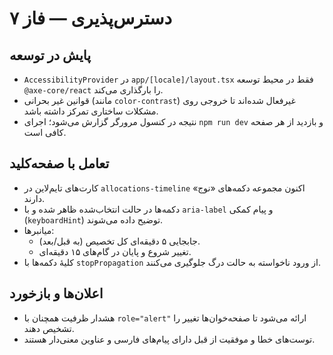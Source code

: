 # دسترس‌پذیری — فاز ۷

## پایش در توسعه



- `AccessibilityProvider` در `app/[locale]/layout.tsx` فقط در محیط توسعه `@axe-core/react` را بارگذاری می‌کند.
- قوانین غیر بحرانی (مانند `color-contrast`) غیرفعال شده‌اند تا خروجی روی مشکلات ساختاری تمرکز داشته باشد.
- نتیجه در کنسول مرورگر گزارش می‌شود؛ اجرای `npm run dev` و بازدید از هر صفحه کافی است.

## تعامل با صفحه‌کلید



- کارت‌های تایم‌لاین در `allocations-timeline` اکنون مجموعه دکمه‌های «نوج» دارند.
- دکمه‌ها در حالت انتخاب‌شده ظاهر شده و با `aria-label` و پیام کمکی (`keyboardHint`) توضیح داده می‌شوند.
- میانبرها:
  - جابجایی ۵ دقیقه‌ای کل تخصیص (به قبل/بعد).
  - تغییر شروع و پایان در گام‌های ۱۵ دقیقه‌ای.
- کلیهٔ دکمه‌ها با `stopPropagation` از ورود ناخواسته به حالت درگ جلوگیری می‌کنند.

## اعلان‌ها و بازخورد



- هشدار ظرفیت همچنان با `role="alert"` ارائه می‌شود تا صفحه‌خوان‌ها تغییر را تشخیص دهند.
- توست‌های خطا و موفقیت از قبل دارای پیام‌های فارسی و عناوین معنی‌دار هستند.
